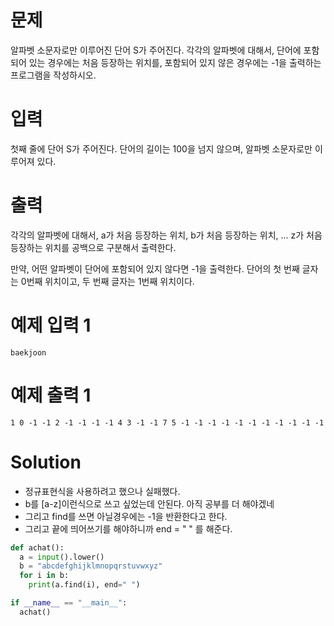 # 문제
알파벳 소문자로만 이루어진 단어 S가 주어진다. 각각의 알파벳에 대해서, 단어에 포함되어 있는 경우에는 처음 등장하는 위치를, 포함되어 있지 않은 경우에는 -1을 출력하는 프로그램을 작성하시오.

# 입력
첫째 줄에 단어 S가 주어진다. 단어의 길이는 100을 넘지 않으며, 알파벳 소문자로만 이루어져 있다.

# 출력
각각의 알파벳에 대해서, a가 처음 등장하는 위치, b가 처음 등장하는 위치, ... z가 처음 등장하는 위치를 공백으로 구분해서 출력한다.

만약, 어떤 알파벳이 단어에 포함되어 있지 않다면 -1을 출력한다. 단어의 첫 번째 글자는 0번째 위치이고, 두 번째 글자는 1번째 위치이다.

# 예제 입력 1 
    baekjoon
# 예제 출력 1 
    1 0 -1 -1 2 -1 -1 -1 -1 4 3 -1 -1 7 5 -1 -1 -1 -1 -1 -1 -1 -1 -1 -1 -1
# Solution
- 정규표현식을 사용하려고 했으나 실패했다. 
- b를 [a-z]이런식으로 쓰고 싶었는데 안된다. 아직 공부를 더 해야겠네
- 그리고 find를 쓰면 아닐경우에는 -1을 반환한다고 한다.
- 그리고 끝에 띄어쓰기를 해야하니까 end = " " 를 해준다.
```python
def achat():
  a = input().lower()
  b = "abcdefghijklmnopqrstuvwxyz"
  for i in b:
    print(a.find(i), end=" ")

if __name__ == "__main__":
  achat()
```
